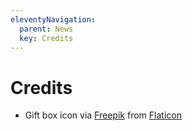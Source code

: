 ```yaml
---
eleventyNavigation:
  parent: News
  key: Credits
---
```

# Credits

* Gift box icon via <a href="http://www.freepik.com/" title="Freepik">Freepik</a> from <a href="https://www.flaticon.com/">Flaticon</a>